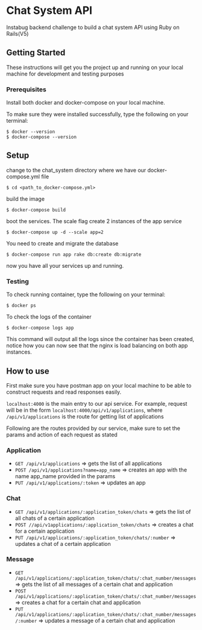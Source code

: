 # Chat System API

Instabug backend challenge to build a chat system API using Ruby on Rails(V5)

## Getting Started

These instructions will get you the project up and running on your local machine for development and testing purposes

### Prerequisites

Install both docker and docker-compose on your local machine.

To make sure they were installed successfully, type the following on your terminal:

```
$ docker --version
$ docker-compose --version
```



## Setup

change to the chat_system directory where we have our docker-compose.yml file
```
$ cd <path_to_docker-compose.yml>
```

build the image
```
$ docker-compose build
```

boot the services. The scale flag create 2 instances of the app service
```
$ docker-compose up -d --scale app=2
```

You need to create and migrate the database
```
$ docker-compose run app rake db:create db:migrate
```

now you have all your services up and running.

### Testing

To check running container, type the following on your terminal:
```
$ docker ps
```

To check the logs of the container
```
$ docker-compose logs app
```
This command will output all the logs since the container has been created, notice how you can now see that the nginx is load balancing on both app instances.

## How to use

First make sure you have postman app on your local machine to be able to construct requests and read responses easily.

`localhost:4000` is the main entry to our api service. For example, request will be in the form `localhost:4000/api/v1/applications`, where `/api/v1/applications` is the route for getting list of applications

Following are the routes provided by our service, make sure to set the params and action of each request as stated

### Application
* `GET /api/v1/applications` => gets the list of all applications
* `POST /api/v1/applications?name=app_name` => creates an app with the name app_name provided in the params
* `PUT /api/v1/applications/:token`  => updates an app

### Chat
* `GET /api/v1/applications/:application_token/chats` => gets the list of all chats of a certain application
* `POST //api/v1applications/:application_token/chats` => creates a chat for a certain application
* `PUT /api/v1/applications/:application_token/chats/:number`  => updates a chat of a certain application

### Message
* `GET /api/v1/applications/:application_token/chats/:chat_number/messages` => gets the list of all messages of a certain chat and application
* `POST /api/v1/applications/:application_token/chats/:chat_number/messages` => creates a chat for a certain chat and application
* `PUT /api/v1/applications/:application_token/chats/:chat_number/messages/:number`  => updates a message of a certain chat and application
